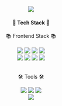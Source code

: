 <div align=center>
  <img src="https://capsule-render.vercel.app/api?type=waving&color=auto&height=300&section=header&text=Welcome%20MyGithub&fontSize=50" />
</div>
<div align=center>
  <h4>📌 Tech Stack 📌</h4>
  <span>📚 Frontend Stack 📚</span>
</div>
<br />
<div align=center>
  <img src="https://img.shields.io/badge/HTML5-E34F26?style=flat&logo=HTML5&logoColor=white" />
  <img src="https://img.shields.io/badge/CSS3-1572B6?style=flat&logo=CSS3&logoColor=white" />
  <img src="https://img.shields.io/badge/JavaScript-F7DF1E?style=flat&logo=JavaScript&logoColor=white" />
  <img src="https://img.shields.io/badge/TypeScript-3178C6?style=flat&logo=TypeScript&logoColor=white" />
</div>
<div align=center>
  <img src="https://img.shields.io/badge/React-61DAFB?style=flat&logo=React&logoColor=white" />
  <img src="https://img.shields.io/badge/Redux-764ABC?style=flat&logo=Redux&logoColor=white" />
  <img src="https://img.shields.io/badge/Styled%20Components-DB7093?style=flat&logo=styledcomponents&logoColor=white" />
  <img src="https://img.shields.io/badge/PostCSS-DD3A0A?style=flat&logo=postcss&logoColor=white" />
</div>
<br />
<div align=center>
	<p>🛠 Tools 🛠</p>
</div>
<div align=center>
	<img src="https://img.shields.io/badge/Visual%20Studio%20Code-007ACC?style=flat&logo=VisualStudioCode&logoColor=white" />
	<img src="https://img.shields.io/badge/GitHub-181717?style=flat&logo=GitHub&logoColor=white" />
  <img src="https://img.shields.io/badge/Slack-4A154B?style=flat&logo=slack&logoColor=white" />
</div>
<div align=center>
  <img src="https://github-readme-stats.vercel.app/api/top-langs/?username=testtible&layout=compact)](https://github.com/testtible/github-readme-stats" />
</div>
